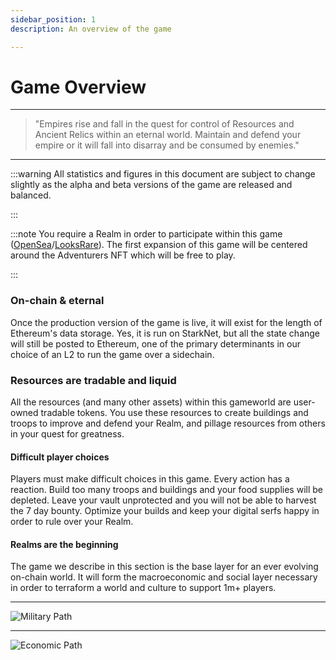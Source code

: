 ```yaml
---
sidebar_position: 1
description: An overview of the game

---
```





# Game Overview

---

> "Empires rise and fall in the quest for control of Resources and Ancient Relics within an eternal world. Maintain and defend your empire or it will fall into disarray and be consumed by enemies."

---

:::warning
All statistics and figures in this document are subject to change slightly as the alpha and beta versions of the game are released and balanced.

:::

:::note
You require a Realm in order to participate within this game ([OpenSea](https://opensea.io/collection/lootrealms)/[LooksRare](https://looksrare.org/collections/0x7AFe30cB3E53dba6801aa0EA647A0EcEA7cBe18d)). The first expansion of this game will be centered around the Adventurers NFT which will be free to play.

:::

### On-chain & eternal

Once the production version of the game is live, it will exist for the length of Ethereum's data storage. Yes, it is run on StarkNet, but all the state change will still be posted to Ethereum, one of the primary determinants in our choice of an L2 to run the game over a sidechain.

### Resources are tradable and liquid
All the resources (and many other assets) within this gameworld are user-owned tradable tokens. You use these resources to create buildings and troops to improve and defend your Realm, and pillage resources from others in your quest for greatness.


#### Difficult player choices

Players must make difficult choices in this game. Every action has a reaction. Build too many troops and buildings and your food supplies will be depleted. Leave your vault unprotected and you will not be able to harvest the 7 day bounty. Optimize your builds and keep your digital serfs happy in order to rule over your Realm.

#### Realms are the beginning

The game we describe in this section is the base layer for an ever evolving on-chain world. It will form the macroeconomic and social layer necessary in order to terraform a world and culture to support 1m+ players.

---
![Military Path](/img/game/military-path.png)

---
![Economic Path](/img/game/economic-path.png)



